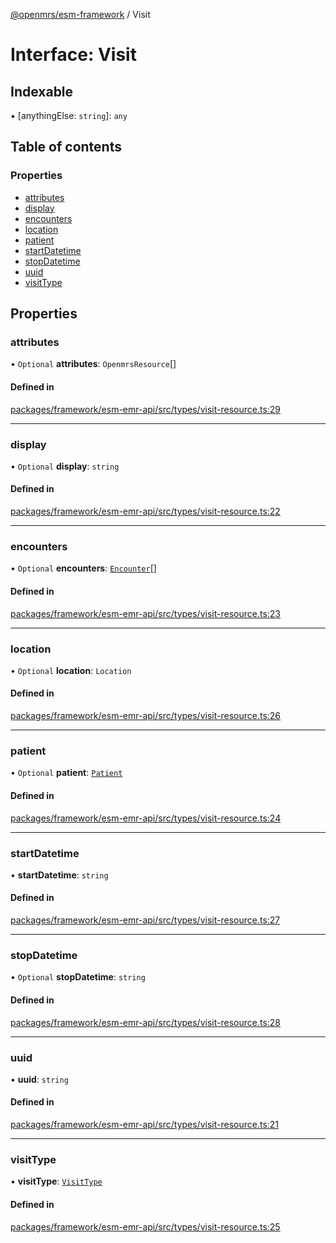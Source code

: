 [@openmrs/esm-framework](../API.md) / Visit

# Interface: Visit

## Indexable

▪ [anythingElse: `string`]: `any`

## Table of contents

### Properties

- [attributes](Visit.md#attributes)
- [display](Visit.md#display)
- [encounters](Visit.md#encounters)
- [location](Visit.md#location)
- [patient](Visit.md#patient)
- [startDatetime](Visit.md#startdatetime)
- [stopDatetime](Visit.md#stopdatetime)
- [uuid](Visit.md#uuid)
- [visitType](Visit.md#visittype)

## Properties

### attributes

• `Optional` **attributes**: `OpenmrsResource`[]

#### Defined in

[packages/framework/esm-emr-api/src/types/visit-resource.ts:29](https://github.com/openmrs/openmrs-esm-core/blob/main/packages/framework/esm-emr-api/src/types/visit-resource.ts#L29)

___

### display

• `Optional` **display**: `string`

#### Defined in

[packages/framework/esm-emr-api/src/types/visit-resource.ts:22](https://github.com/openmrs/openmrs-esm-core/blob/main/packages/framework/esm-emr-api/src/types/visit-resource.ts#L22)

___

### encounters

• `Optional` **encounters**: [`Encounter`](Encounter.md)[]

#### Defined in

[packages/framework/esm-emr-api/src/types/visit-resource.ts:23](https://github.com/openmrs/openmrs-esm-core/blob/main/packages/framework/esm-emr-api/src/types/visit-resource.ts#L23)

___

### location

• `Optional` **location**: `Location`

#### Defined in

[packages/framework/esm-emr-api/src/types/visit-resource.ts:26](https://github.com/openmrs/openmrs-esm-core/blob/main/packages/framework/esm-emr-api/src/types/visit-resource.ts#L26)

___

### patient

• `Optional` **patient**: [`Patient`](Patient.md)

#### Defined in

[packages/framework/esm-emr-api/src/types/visit-resource.ts:24](https://github.com/openmrs/openmrs-esm-core/blob/main/packages/framework/esm-emr-api/src/types/visit-resource.ts#L24)

___

### startDatetime

• **startDatetime**: `string`

#### Defined in

[packages/framework/esm-emr-api/src/types/visit-resource.ts:27](https://github.com/openmrs/openmrs-esm-core/blob/main/packages/framework/esm-emr-api/src/types/visit-resource.ts#L27)

___

### stopDatetime

• `Optional` **stopDatetime**: `string`

#### Defined in

[packages/framework/esm-emr-api/src/types/visit-resource.ts:28](https://github.com/openmrs/openmrs-esm-core/blob/main/packages/framework/esm-emr-api/src/types/visit-resource.ts#L28)

___

### uuid

• **uuid**: `string`

#### Defined in

[packages/framework/esm-emr-api/src/types/visit-resource.ts:21](https://github.com/openmrs/openmrs-esm-core/blob/main/packages/framework/esm-emr-api/src/types/visit-resource.ts#L21)

___

### visitType

• **visitType**: [`VisitType`](VisitType.md)

#### Defined in

[packages/framework/esm-emr-api/src/types/visit-resource.ts:25](https://github.com/openmrs/openmrs-esm-core/blob/main/packages/framework/esm-emr-api/src/types/visit-resource.ts#L25)
